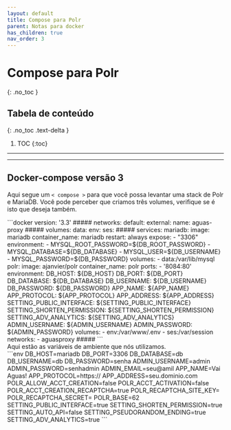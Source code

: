 ```yaml
---
layout: default
title: Compose para Polr
parent: Notas para docker
has_children: true
nav_order: 3
---
```


# Compose para Polr
{: .no_toc }

## Tabela de conteúdo
{: .no_toc .text-delta }

1. TOC
{:toc}

---


---

## Docker-compose versão 3

Aqui segue um `< compose >` para que você possa levantar uma stack de Polr e MariaDB. Você pode perceber que criamos três volumes, verifique se é isto que deseja também.

<div class="code-example" markdown="1">
```docker
version: '3.3'
#####
networks:
  default:
    external:
      name: aguas-proxy
#####
volumes:
  data:
  env:
  ses:
#####
services:
  mariadb:
    image: mariadb
    container_name: mariadb
    restart: always
    expose:
      - "3306"
    environment:
      - MYSQL_ROOT_PASSWORD=${DB_ROOT_PASSWORD}
      - MYSQL_DATABASE=${DB_DATABASE}
      - MYSQL_USER=${DB_USERNAME}
      - MYSQL_PASSWORD=${DB_PASSWORD}
    volumes:
      - data:/var/lib/mysql
  polr:
    image: ajanvier/polr
    container_name: polr
    ports:
      - '8084:80'
    environment:
      DB_HOST: ${DB_HOST}
      DB_PORT: ${DB_PORT}
      DB_DATABASE: ${DB_DATABASE}
      DB_USERNAME: ${DB_USERNAME}
      DB_PASSWORD: ${DB_PASSWORD}
      APP_NAME: ${APP_NAME}
      APP_PROTOCOL: ${APP_PROTOCOL}
      APP_ADDRESS: ${APP_ADDRESS}
      SETTING_PUBLIC_INTERFACE: ${SETTING_PUBLIC_INTERFACE}
      SETTING_SHORTEN_PERMISSION: ${SETTING_SHORTEN_PERMISSION}
      SETTING_ADV_ANALYTICS: ${SETTING_ADV_ANALYTICS}
      ADMIN_USERNAME: ${ADMIN_USERNAME}
      ADMIN_PASSWORD: ${ADMIN_PASSWORD}
    volumes:
      - env:/var/www/.env
      - ses:/var/session
    networks:
      - aguasproxy
#####
```
</div>
Aqui estão as variáveis de ambiente que nós utilizamos.

<div class="code-example" markdown="1">
```env
DB_HOST=mariadb
DB_PORT=3306
DB_DATABASE=db
DB_USERNAME=db
DB_PASSWORD=senha
ADMIN_USERNAME=admin
ADMIN_PASSWORD=senhadmin
ADMIN_EMAIL=seu@amil
APP_NAME=Vai Aguas!
APP_PROTOCOL=https://
APP_ADDRESS=seu.dominio.com
POLR_ALLOW_ACCT_CREATION=false
POLR_ACCT_ACTIVATION=false
POLR_ACCT_CREATION_RECAPTCHA=true
POLR_RECAPTCHA_SITE_KEY=
POLR_RECAPTCHA_SECRET=
POLR_BASE=62
SETTING_PUBLIC_INTERFACE=true
SETTING_SHORTEN_PERMISSION=true
SETTING_AUTO_API=false
SETTING_PSEUDORANDOM_ENDING=true
SETTING_ADV_ANALYTICS=true
```
</div>
